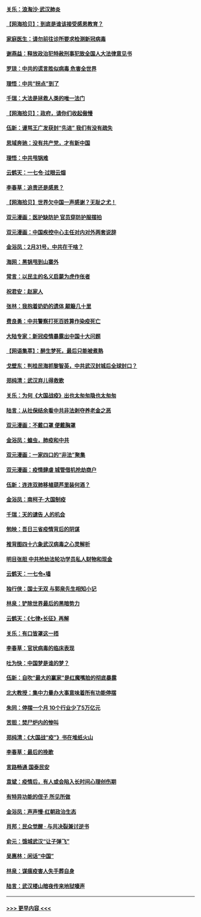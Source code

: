 #### [关乐：浪淘沙·武汉肺炎](../pages/nsc993/n11931792.md?t=03120102) 
#### [【网海拾贝】：到底是谁该接受感恩教育？](../pages/nsc993/n11931552.md?t=03120102) 
#### [家庭医生：请勿前往诊所要求检测新冠病毒](../pages/nsc993/n11929190.md?t=03120102) 
#### [谢燕益：释放政治犯特赦刑事犯致全国人大法律意见书](../pages/nsc993/n11928978.md?t=03120102) 
#### [罗琼：中共的谎言胜似病毒 危害全世界](../pages/nsc993/n11922636.md?t=03120102) 
#### [理悟：中共“拐点”到了](../pages/nsc993/n11928496.md?t=03120102) 
#### [千瑞：大法是拯救人类的唯一法门](../pages/nsc993/n11927637.md?t=03120102) 
#### [【网海拾贝】：政府，请你们收起傲慢](../pages/nsc993/n11926932.md?t=03120102) 
#### [伍新：谩骂王广发获封“先进” 我们有没有疏失](../pages/nsc993/n11926101.md?t=03120102) 
#### [思域奔驰：没有共产党，才有新中国](../pages/nsc993/n11926058.md?t=03120102) 
#### [理悟：中共甩锅难](../pages/nsc993/n11925355.md?t=03120102) 
#### [云鹤天：一七令·过眼云烟](../pages/nsc993/n11925284.md?t=03120102) 
#### [李春草：追责还是感恩？](../pages/nsc993/n11925274.md?t=03120102) 
#### [【网海拾贝】世界欠中国一声感谢？无耻之尤！](../pages/nsc993/n11925239.md?t=03120102) 
#### [双元漫画：医护缺防护 官员穿防护服摆拍](../pages/nsc993/n11923899.md?t=03120102) 
#### [双元漫画：中国疾控中心主任对内对外两套说辞](../pages/nsc993/n11921994.md?t=03120102) 
#### [金浴凤：2月31号，中共在干啥？](../pages/nsc993/n11922706.md?t=03120102) 
#### [海网：黑锅甩到山寨外](../pages/nsc993/n11922688.md?t=03120102) 
#### [常言：以民主的名义启蒙为虎作伥者](../pages/nsc993/n11922217.md?t=03120102) 
#### [祝君安：赵家人](../pages/nsc993/n11922209.md?t=03120102) 
#### [张林：我抱着奶奶的遗体 颠簸几十里](../pages/nsc993/n11920945.md?t=03120102) 
#### [费良勇：中共警察打死百姓算作染疫死亡](../pages/nsc993/n11919264.md?t=03120102) 
#### [大陆专家：新冠疫情暴露出中国十大问题](../pages/nsc993/n11919187.md?t=03120102) 
#### [【网语集萃】：醉生梦死，最后只能被煮熟](../pages/nsc993/n11918994.md?t=03120102) 
#### [戈壁东：判桂民海抓黎智英，中共武汉封城后全球封口？](../pages/nsc993/n11917982.md?t=03120102) 
#### [郑纯清：武汉弃儿得救歌](../pages/nsc993/n11917881.md?t=03120102) 
#### [关乐：为何《大国战疫》出也太匆匆隐也太匆匆](../pages/nsc993/n11917792.md?t=03120102) 
#### [陆言：从社保结余看中共非法剥夺养老金之恶](../pages/nsc993/n11917084.md?t=03120102) 
#### [双元漫画：不戴口罩 便戴胸罩](../pages/nsc993/n11916447.md?t=03120102) 
#### [金浴凤：蝗虫，肺疫和中共](../pages/nsc993/n11916904.md?t=03120102) 
#### [双元漫画：一家四口的“非法”聚集](../pages/nsc993/n11916378.md?t=03120102) 
#### [双元漫画：疫情肆虐 城管借机抢劫商户](../pages/nsc993/n11916310.md?t=03120102) 
#### [伍新：连连双肺移植葫芦里装何酒？](../pages/nsc993/n11913667.md?t=03120102) 
#### [金浴凤：南柯子·大国制疫](../pages/nsc993/n11913657.md?t=03120102) 
#### [千瑞：天的谴告  人的机会](../pages/nsc993/n11913309.md?t=03120102) 
#### [勉映：吾日三省疫情背后的阴谋](../pages/nsc993/n11913079.md?t=03120102) 
#### [推背图四十六象武汉病毒之心灵解析](../pages/nsc993/n11911761.md?t=03120102) 
#### [明目张胆 中共抢劫法轮功学员私人财物和现金](../pages/nsc993/n11910262.md?t=03120102) 
#### [云鹤天：一七令▪墙](../pages/nsc993/n11910627.md?t=03120102) 
#### [独行侠：国士无双 与郭泉先生相知小记](../pages/nsc993/n11910613.md?t=03120102) 
#### [林泉：铲除世界最后的黑暗势力](../pages/nsc993/n11909320.md?t=03120102) 
#### [云鹤天：《七律▪长征》再解](../pages/nsc993/n11909327.md?t=03120102) 
#### [关乐：有口皆罩这一捂](../pages/nsc993/n11908393.md?t=03120102) 
#### [李春草：官状病毒的临床表现](../pages/nsc993/n11908339.md?t=03120102) 
#### [吐为快：中国梦是谁的梦？](../pages/nsc993/n11906564.md?t=03120102) 
#### [伍新：自吹“最大的赢家”是红魔嘴脸的彻底暴露](../pages/nsc993/n11906407.md?t=03120102) 
#### [北大教授：集中力量办大事意味着所有功能停摆](../pages/nsc993/n11904800.md?t=03120102) 
#### [朱同：停摆一个月 10个行业少了5万亿元](../pages/nsc993/n11904498.md?t=03120102) 
#### [苦胆：焚尸炉内的惨叫](../pages/nsc993/n11904479.md?t=03120102) 
#### [郑纯清：《大国战“疫”》书在堆纸火山](../pages/nsc993/n11904450.md?t=03120102) 
#### [李春草：最后的挽歌](../pages/nsc993/n11904441.md?t=03120102) 
#### [言路畅通 国泰民安](../pages/nsc993/n11904222.md?t=03120102) 
#### [袁斌：疫情后，有人或会陷入长时间心理创伤期](../pages/nsc993/n11901514.md?t=03120102) 
#### [有特异功能的侄子 所见所做](../pages/nsc993/n11901154.md?t=03120102) 
#### [金浴凤：声声慢‧红朝政治生态](../pages/nsc993/n11899553.md?t=03120102) 
#### [肖邦：民众觉醒 · 与共决裂兼讨逆书](../pages/nsc993/n11898435.md?t=03120102) 
#### [俞元：饿城武汉“让子弹飞”](../pages/nsc993/n11898344.md?t=03120102) 
#### [吴惠林：闲话“中国”](../pages/nsc993/n11898182.md?t=03120102) 
#### [林泉：谋瘟疫害人失手葬自身](../pages/nsc993/n11897892.md?t=03120102) 
#### [陆言：武汉楼山暗夜传来地狱嚎声](../pages/nsc993/n11897033.md?t=03120102) 

----
#### [ >>> 更早内容 <<< ](../indexes/nsc993-earlier.md)
